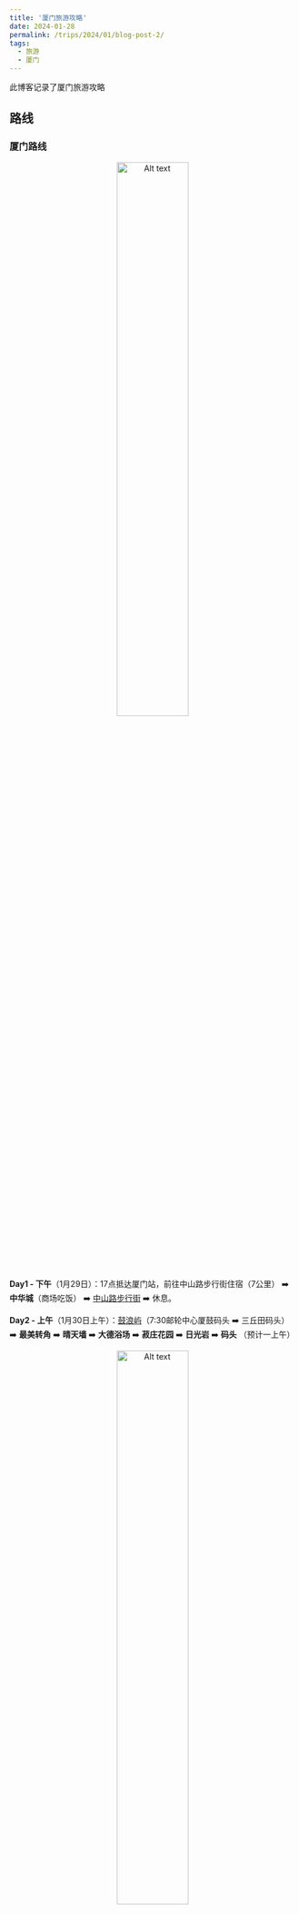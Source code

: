 ```yaml
---
title: '厦门旅游攻略'
date: 2024-01-28
permalink: /trips/2024/01/blog-post-2/
tags:
  - 旅游
  - 厦门
---
```



此博客记录了厦门旅游攻略


## 路线
### 厦门路线
<div style="text-align: center;">
  <img src="/images/posts/Xiamen/image.png" alt="Alt text" style="width: 50%;">
</div>

**Day1 - 下午**（1月29日）：17点抵达厦门站，前往中山路步行街住宿（7公里） ➡️ **中华城**（商场吃饭） ➡️ [中山路步行街](#中山路步行街) ➡️ 休息。

**Day2 - 上午**（1月30日上午）：[鼓浪屿](#鼓浪屿)（7:30邮轮中心厦鼓码头 ➡️ 三丘田码头）➡️ **最美转角** ➡️ **晴天墙** ➡️ **大德浴场** ➡️ **菽庄花园** ➡️ **日光岩** ➡️ **码头** （预计一上午）
<div style="text-align: center;">
  <img src="/images/posts/Xiamen/image-10.png" alt="Alt text" style="width: 50%;">
</div>

**Day2 - 下午**（1月30日下午）：[沙坡尾](#沙坡尾) ➡️ 演武大桥➡️ [白城沙滩](#白城沙滩)  ➡️ 胡里山炮台

- 环城巴士沙坡尾站上车

**Day3**（1月31日）：[厦门大学](#厦门大学) ➡️ [厦门植物园](#厦门植物园) ➡️ [钟鼓索道](#钟鼓索道) ➡️ [黄厝沙滩](#)

--------------------------------


- Day2：**中山路**（打车12分钟➡️）**沙坡尾**（打车15分钟➡️）**白城沙滩**（骑行10分钟➡️）**厦门大学**（步行12分钟➡️）**厦门植物园**（骑行4分钟➡️）**钟鼓索道**
- Day3：**南普陀寺**（打车20分钟➡️）**集美学村**（打车8分钟➡️）**十里长堤**（打车18分钟➡️）**海沧大桥**（打车5分钟➡️）**潮汐摩天轮**（打车8分钟➡️）**八市美食街**
    - **南普陀寺** （➡️）**环岛路**（➡️）**曾厝垵**（➡️）**黄厝沙滩**

--------------------------------


云水谣古镇、厦门大学、南靖土楼、曾厝垵、南普陀寺、火山岛、五缘湾湿地公园和赶海

住宿：建议住在黄厝海滩、厦门环岛路、曾厝垵、中山路附近。这几个地方民宿比较多，很有特色。

## 食
- 吃海鲜怕被坑，可以去八市的大排档吃，价格实惠，食材新鲜，如果店里没有，可以直接去市场买原材料，拿到档口加工就行
- “沙茶味”是厦门特色
- 土笋冻（得克服心理障碍）、匙子炸、煎芋粿、五香条、花生汤、海蛎煎、鸭肉面线、猪脚面线、炒面线、手工鱼丸汤、鸭肉粥、薯粉团、金包银、艾草糕、随处可见的鲜切水果杯，总有一款击中的你的味蕾。
- 推荐店家：月华沙茶面、鑫阿强（曾志伟、谢霆锋推荐过）、阿信厚吐司。

📃宝藏店铺清单
🦀金家港海鲜大排档（上过央视）：位于中山路步行街47号的巷子里，一进门会看到很多本地人也在吃，很接地气，椒盐皮皮虾必点！
🦀鹭江一号海鲜大排挡：本地人也经常来，海鲜品种多还新鲜，明码标价，环境也很好！
🦀阿明海鲜加工（八市店）：一家爷爷奶奶都要来吃的店，海鲜品种超多，他们家的香辣蟹真的很绝

阿雄闽台特产

## 住
①中山路和厦大附近：厦门本岛内，景点聚集，交通方便，美食多
②鼓浪屿：龙头路附近巷子民宿，闹中取静，文艺小清新，去日光岩等景点方便
③也可以选择火车站附近和环岛路附近

## 厦门景点
<div style="text-align: center;">
  <img src="/images/posts/Xiamen/image.png" alt="Alt text" style="width: 50%;">
</div>

- 来源：[[link]](https://www.xiaohongshu.com/explore/65a8f7650000000029033b83)

### 鼓浪屿
<div style="text-align: center;">
  <img src="/images/posts/Xiamen/image-10.png" alt="Alt text" style="width: 50%;">
</div>

- 🎫船票：35r，提前2天在攻粽号“厦门轮渡有限公司”预订，提前十几分钟刷证过安检。
- 游览时间：1天（一个下午就够）
- 邮轮中心厦鼓码头 → 三丘田码头
- 评价：一定要提前预定船票。路人推荐的帆船游轮出海不可信，要去正规渠道买票岛上的纪念品没必要买，又贵又没用
- 最美转角：下了船往 <u>三明路方向</u> 走，是一个上坡，大概步行两分钟就能看到。
- 晴天墙：正确的晴天墙应该是往 <u>最美转角的右侧上</u>。天气好的时候真的很好看还有满墙的炮仗花，可惜我那天去没有冠
- 风琴博物馆
- 龙头路小吃街
- 皓月园
- 大德记浴场：对岸就是厦门岛，可以隔海跟双子塔来个合影。是一个很干净的沙滩，不过现在人流量应该大很多。
- 国际刻字馆
- 菽庄花园：🎫30r，港仔后路7号
- 日光岩：🎫50r，晃岩路62号，鼓浪屿最高点。
  
- [返回厦门路线](#厦门路线)

### 沙坡尾
- 沙坡尾彩虹墙：艺术中心天台

### 白城沙滩
- 🌅日落
- 评价：双子塔最佳拍照地

### 黄厝沙滩
- 可以去会展中心海滩

### 深夜酒场
<div style="text-align: center;">
  <img src="/images/posts/Xiamen/image-11.png" alt="Alt text" style="width: 50%;">
</div>

### 胡里山炮台

### 曾厝垵
- 开放时间：8:00-23:00
- 游览时间：1-2h
- 评价：被为“全国最文艺村落”


### 南普陀寺
- 吃：素斋
- 开放时间：8:00-17:20
- 游览时间：1-2h
- 评价：闽南有名的佛教寺院，可以喂鸽子


### 厦门大学
- 关注公众号“厦门大学访客预约系统”，实时关注信息。
- 开放时间：12:00-14:00
- 游览时间：1h
- 评价：打卡有“幕美大学”之称的校园


### 集美大学


### 沙坡尾、黄厝沙滩
- 厦门看海的好去处！看着海天一色，渔船晚归，非常的惬意！

### 黄厝沙滩
- 🌅看日出
- 游览时间：1-2h
- 评价：沙子细，人不多，适合看日出


### 厦门植物园
- 🎫门票：30r/40r，当天可买随买随用
- 🛣️西门进西门出上坡。/南门进下坡
- 开放时间：6:30-18:30
- 观光车到雨林区/植物区
- 游览时间：1-2h
- 评价：感受热带风情，能拍出南美大片
- [返回厦门路线](#厦门路线)


### 八市
- 本地人都爱去的早市，这里可以买海鲜、水果、不宰客！
    - 八市？本地人都坑哦，看看就好了

### 中山路步行街
- 📷老虎城四楼天台(在老虎城一楼坐电梯直达四楼，出了电梯在左侧，有隐藏机位指示牌，走道走到底就可以看到了)
<div style="text-align: center;">
  <img src="/images/posts/Xiamen/image-8.png" alt="Alt text" style="width: 50%;">
</div>

- 食：乌堂沙茶面
<div style="text-align: center;">
  <img src="/images/posts/Xiamen/image-9.png" alt="Alt text" style="width: 50%;">
</div>

- [返回厦门路线](#厦门路线)

### 环岛路
- 一路看不尽的海景，可以自驾，也可以租一辆电车。走走停停，也可以坐29路公交）
- 游览时间：1-2h
- 评价：海岸线景观大道适合慢慢去欣赏
- [返回厦门路线](#厦门路线)

### 山海步道林海线

### 地铁一号线

### 钟鼓索道
- 🎫 门票：45r


--------------------------------------------------------------------

- 包含路线和时间：[小红书·厦门攻略](https://www.xiaohongshu.com/explore/65915717000000000f01238b)
- 一些小tips：[小红书·厦门攻略](https://www.xiaohongshu.com/explore/65b206ba000000002b03cd1a)
- 游览时间建议：[小红书·厦门攻略](https://www.xiaohongshu.com/explore/659f87e9000000001200236f)

